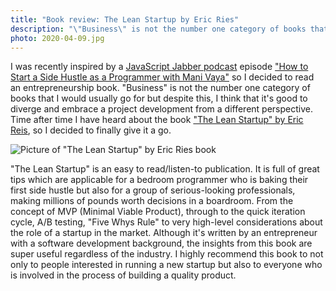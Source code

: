 ```yaml
---
title: "Book review: The Lean Startup by Eric Ries"
description: "\"Business\" is not the number one category of books that I would usually go for but despite this, I think that it's good to diverge and embrace a project development from a different perspective."
photo: 2020-04-09.jpg
---
```


I was recently inspired by a [JavaScript Jabber podcast](https://devchat.tv/js-jabber/) episode ["How to Start a Side Hustle as a Programmer with Mani Vaya"](https://devchat.tv/js-jabber/jsj-427-how-to-start-a-side-hustle-as-a-programmer-with-mani-vaya/) so I decided to read an entrepreneurship book. "Business" is not the number one category of books that I would usually go for but despite this, I think that it's good to diverge and embrace a project development from a different perspective. Time after time I have heard about the book ["The Lean Startup" by Eric Reis](https://www.goodreads.com/book/show/10127019-the-lean-startup), so I decided to finally give it a go.

![Picture of "The Lean Startup" by Eric Ries book](/photos/2020-04-09-1.jpg)

"The Lean Startup" is an easy to read/listen-to publication. It is full of great tips which are applicable for a bedroom programmer who is baking their first side hustle but also for a group of serious-looking professionals, making millions of pounds worth decisions in a boardroom. From the concept of MVP (Minimal Viable Product), through to the quick iteration cycle, A/B testing, "Five Whys Rule" to very high-level considerations about the role of a startup in the market. Although it's written by an entrepreneur with a software development background, the insights from this book are super useful regardless of the industry. I highly recommend this book to not only to people interested in running a new startup but also to everyone who is involved in the process of building a quality product.
